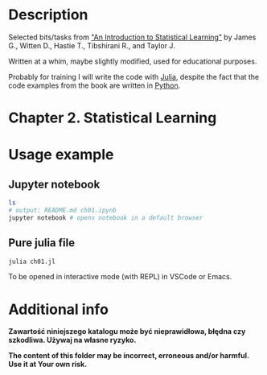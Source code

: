 # Description

Selected bits/tasks from ["An Introduction to Statistical
Learning"](https://www.statlearning.com/) by James G., Witten D., Hastie T.,
Tibshirani R., and Taylor J.

Written at a whim, maybe slightly modified, used for educational purposes.

Probably for training I will write the code with
[Julia](https://julialang.org/), despite the fact that the code examples from
the book are written in [Python](https://www.python.org/).

# Chapter 2. Statistical Learning

# Usage example

## Jupyter notebook

``` bash
ls
# output: README.md ch01.ipynb
jupyter notebook # opens notebook in a default browser
```

## Pure julia file

```bash
julia ch01.jl
```

To be opened in interactive mode (with REPL) in VSCode or Emacs.

# Additional info

**Zawartość niniejszego katalogu może być nieprawidłowa, błędna czy szkodliwa. Używaj na własne ryzyko.**

**The content of this folder may be incorrect, erroneous and/or harmful. Use it at Your own risk.**

